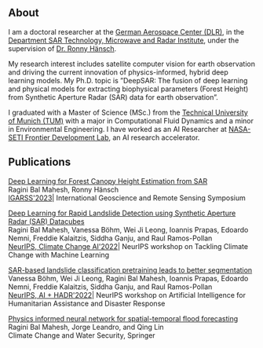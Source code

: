 ## About

I am a doctoral researcher at the [German Aerospace Center (DLR)](https://www.dlr.de/en), in the [Department SAR Technology, Microwave and Radar Institute](https://www.dlr.de/hr/en/desktopdefault.aspx/tabid-2326/), under the supervision of [Dr. Ronny Hänsch](http://www.rhaensch.de/). 

My research interest includes satellite computer vision for earth observation and driving the current innovation of physics-informed, hybrid deep learning models. My Ph.D. topic is ”DeepSAR: The fusion of deep learning and physical models for extracting biophysical parameters (Forest Height) from Synthetic Aperture Radar (SAR) data for earth observation”.

I graduated with a Master of Science (MSc.) from the [Technical University of Munich (TUM)](https://www.tum.de/en/) with a major in Computational Fluid Dynamics and a minor in Environmental Engineering. I have worked as an AI Researcher at [NASA- SETI Frontier Development Lab](https://frontierdevelopmentlab.org/fdl-2022), an AI research accelerator.
## Publications 
[Deep Learning for Forest Canopy Height Estimation from SAR](https://ieeexplore.ieee.org/stamp/stamp.jsp?arnumber=10281899) <br>
Ragini Bal Mahesh, Ronny Hänsch <br>
[IGARSS'2023](https://2023.ieeeigarss.org/papers/accepted_papers.php)| International Geoscience and Remote Sensing Symposium

[Deep Learning for Rapid Landslide Detection using Synthetic Aperture Radar (SAR) Datacubes](https://arxiv.org/pdf/2211.02869.pdf) <br>
Ragini Bal Mahesh, Vanessa Böhm, Wei Ji Leong, Ioannis Prapas, Edoardo Nemni, Freddie Kalaitzis, Siddha Ganju, and Raul Ramos-Pollan <br>
[NeurIPS, Climate Change AI'2022](https://www.climatechange.ai/events/neurips2022)| NeurIPS workshop on Tackling Climate Change with Machine Learning

[SAR-based landslide classification pretraining leads to better segmentation](https://arxiv.org/pdf/2211.09927.pdf) <br>
Vanessa Böhm, Wei Ji Leong, Ragini Bal Mahesh, Ioannis Prapas,  Edoardo Nemni, Freddie Kalaitzis, Siddha Ganju, and Raul Ramos-Pollan <br>
[NeurIPS, AI + HADR'2022](https://www.hadr.ai/previous-versions/neurips-2022/accepted-papers-2022)| NeurIPS workshop on Artificial Intelligence for Humanitarian Assistance and Disaster Response

[Physics informed neural network for spatial-temporal flood forecasting](https://www.researchgate.net/profile/J-Leandro/publication/356389462_Physics_Informed_Neural_Network_for_Spatial-Temporal_Flood_Forecasting/links/62273c673c53d31ba4b1430c/Physics-Informed-Neural-Network-for-Spatial-Temporal-Flood-Forecasting.pdf) <br>
Ragini Bal Mahesh, Jorge Leandro, and Qing Lin <br>
Climate Change and Water Security, Springer
